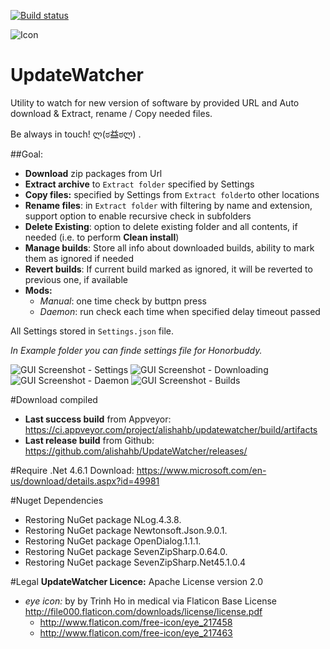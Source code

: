 [![Build status](https://ci.appveyor.com/api/projects/status/3rgccemaeafr2jv8?svg=true)](https://ci.appveyor.com/project/alishahb/updatewatcher)

![Icon](https://snag.gy/9EupgT.jpg) 
# UpdateWatcher
Utility to watch for new version of software by provided URL and Auto download & Extract, rename / Copy needed files.

Be always in touch! ლ(ಠ益ಠლ) .

##Goal:
* **Download** zip packages from Url
* **Extract archive** to `Extract folder` specified by Settings
* **Copy files:** specified by Settings from `Extract folder`to other locations
* **Rename files**: in `Extract folder` with filtering by name and extension, support option to enable recursive check in subfolders
* **Delete Existing**: option to delete existing folder and all contents, if needed (i.e. to perform **Clean install**)
* **Manage builds**: Store all info about downloaded builds, ability to mark them as ignored if needed
* **Revert builds**: If current build marked as ignored, it will be reverted to previous one, if available
* **Mods:** 
  * _Manual_: one time check by buttpn press
  * _Daemon_: run check each time when specified delay timeout passed

All Settings stored in `Settings.json` file.

_In Example folder you can finde settings file for Honorbuddy._

![GUI Screenshot - Settings](https://snag.gy/oIhLnd.jpg)
![GUI Screenshot - Downloading](https://snag.gy/AIFkOP.jpg)
![GUI Screenshot - Daemon](https://snag.gy/AcR0vB.jpg)
![GUI Screenshot - Builds](https://snag.gy/ish87Q.jpg)


#Download compiled
* **Last success build** from Appveyor: https://ci.appveyor.com/project/alishahb/updatewatcher/build/artifacts
* **Last release build** from Github: https://github.com/alishahb/UpdateWatcher/releases/

#Require .Net 4.6.1
Download: https://www.microsoft.com/en-us/download/details.aspx?id=49981

#Nuget Dependencies
* Restoring NuGet package NLog.4.3.8.
* Restoring NuGet package Newtonsoft.Json.9.0.1.
* Restoring NuGet package OpenDialog.1.1.1.
* Restoring NuGet package SevenZipSharp.0.64.0.
* Restoring NuGet package SevenZipSharp.Net45.1.0.4

#Legal
**UpdateWatcher Licence:** Apache License version 2.0

* _eye icon:_ by by Trinh Ho in medical via Flaticon Base License http://file000.flaticon.com/downloads/license/license.pdf
  * http://www.flaticon.com/free-icon/eye_217458
  * http://www.flaticon.com/free-icon/eye_217463
